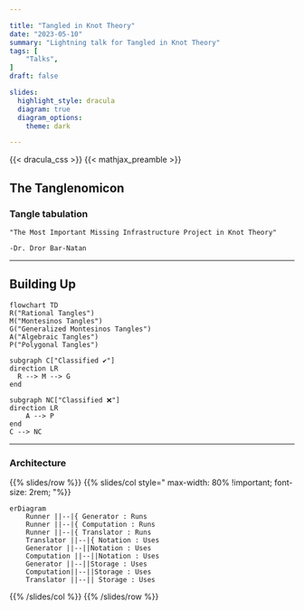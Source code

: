 ```yaml
---

title: "Tangled in Knot Theory"
date: "2023-05-10"
summary: "Lightning talk for Tangled in Knot Theory"
tags: [
    "Talks",
]
draft: false

slides:
  highlight_style: dracula
  diagram: true
  diagram_options:
    theme: dark

---
```


{{< dracula_css >}}
{{< mathjax_preamble >}}

## The Tanglenomicon
### Tangle tabulation

```
"The Most Important Missing Infrastructure Project in Knot Theory"

-Dr. Dror Bar-Natan
```

---

## Building Up

```mermaid
flowchart TD
R("Rational Tangles")
M("Montesinos Tangles")
G("Generalized Montesinos Tangles")
A("Algebraic Tangles")
P("Polygonal Tangles")

subgraph C["Classified ✔️"]
direction LR
  R --> M --> G
end

subgraph NC["Classified ❌"]
direction LR
    A --> P
end
C --> NC
```

---

### Architecture


{{% slides/row %}}
{{% slides/col style=" max-width: 80% !important; font-size: 2rem; "%}}
```mermaid
erDiagram
    Runner ||--|{ Generator : Runs
    Runner ||--|{ Computation : Runs
    Runner ||--|{ Translator : Runs
    Translator ||--|{ Notation : Uses
    Generator ||--||Notation : Uses
    Computation ||--||Notation : Uses
    Generator ||--||Storage : Uses
    Computation||--||Storage : Uses
    Translator ||--|| Storage : Uses
```
{{% /slides/col %}}
{{% /slides/row %}}

<!-- ---

## Sources

{{% slides/citations %}}

- Dror Bar-Natan [The Most Important Missing Infrastructure Project in Knot Theory](http://drorbn.net/AcademicPensieve/2012-01/one/The_Most_Important_Missing_Infrastructure_Project_in_Knot_Theory.pdf)
- Kauffman, L. H., and S. Lambropoulou. "From Tangle Fractions to DNA." In Topology in Molecular Biology, edited by Michail Ilych Monastyrsky, 69-110. Biological and Medical Physics, Biomedical Engineering. Berlin, Heidelberg: Springer Berlin Heidelberg, 2007. [https://doi.org/10.1007/978-3-540-49858-2_5](https://doi.org/10.1007/978-3-540-49858-2_5).
- Moon, Hyeyoung, and Isabel K. Darcy. "Tangle Equations Involving Montesinos Links." Journal of Knot Theory and Its Ramifications 30, no. 08 (July 2021): 2150060. [https://doi.org/10.1142/S0218216521500607](https://doi.org/10.1142/S0218216521500607).
- Conway, J.H. "An Enumeration of Knots and Links, and Some of Their Algebraic Properties." In Computational Problems in Abstract Algebra, 329-58. Elsevier, 1970. [https://doi.org/10.1016/B978-0-08-012975-4.50034-5](https://doi.org/10.1016/B978-0-08-012975-4.50034-5).
- Louis H. Kauffman and Sofia Lambropoulou. Classifying and applying rational knots and rational tangles. In DeTurck, editor, Contemporary Mathematics, volume 304, pages 223-259, 2001

{{% /slides/citations %}} -->
